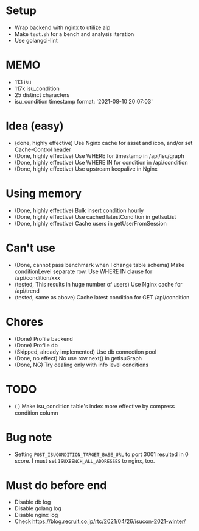# Setup
- Wrap backend with nginx to utilize alp
- Make `test.sh` for a bench and analysis iteration
- Use golangci-lint

# MEMO
- 113 isu
- 117k isu_condition
- 25 distinct characters
- isu_condition timestamp format: '2021-08-10 20:07:03'

# Idea (easy)
- (done, highly effective) Use Nginx cache for asset and icon, and/or set Cache-Control header
- (Done, highly effective) Use WHERE for timestamp in /api/isu/graph
- (Done, highly effective) Use WHERE IN for condition in /api/condition
- (Done, highly effective) Use upstream keepalive in Nginx

# Using memory
- (Done, highly effective) Bulk insert condition hourly
- (Done, highly effective) Use cached latestCondition in getIsuList
- (Done, highly effective) Cache users in getUserFromSession

# Can't use
- (Done, cannot pass benchmark when I change table schema) Make conditionLevel separate row. Use WHERE IN clause for /api/condition/xxx
- (tested, This results in huge number of users) Use Nginx cache for /api/trend
- (tested, same as above) Cache latest condition for GET /api/condition

# Chores
- (Done) Profile backend
- (Done) Profile db
- (Skipped, already implemented) Use db connection pool
- (Done, no effect) No use row.next() in getIsuGraph
- (Done, NG) Try dealing only with info level conditions

# TODO
- ( ) Make isu_condition table's index more effective by compress condition column

# Bug note
- Setting `POST_ISUCONDITION_TARGET_BASE_URL` to port 3001 resulted in 0 score. I must set `ISUXBENCH_ALL_ADDRESSES` to nginx, too.

# Must do before end
- Disable db log
- Disable golang log
- Disable nginx log
- Check https://blog.recruit.co.jp/rtc/2021/04/26/isucon-2021-winter/